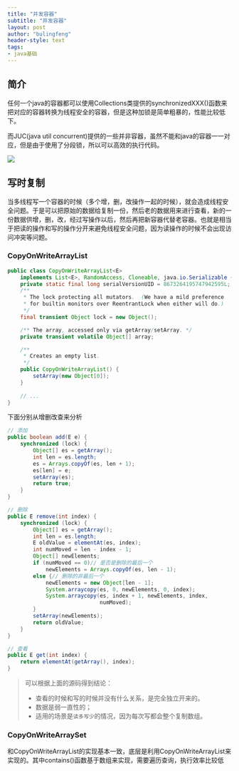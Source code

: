 ```yaml
---
title: "并发容器"
subtitle: "并发容器"
layout: post
author: "bulingfeng"
header-style: text
tags:
- java基础
---
```


## 简介

任何一个java的容器都可以使用Collections类提供的synchronizedXXX()函数来把对应的容器转换为线程安全的容器，但是这种加锁是简单粗暴的，性能比较低下。

而JUC(java util concurrent)提供的一些并非容器，虽然不能和java的容器一一对应，但是由于使用了分段锁，所以可以高效的执行代码。

![](https://bulingfeng.com/img/java基础/多线程/10-并发容器.png)

## 写时复制

当多线程写一个容器的时候（多个增，删，改操作一起的时候），就会造成线程安全问题。于是可以把原始的数据给复制一份，然后老的数据用来进行查看，新的一份数据供增，删，改，经过写操作以后，然后再把新容器代替老容器。也就是相当于把读的操作和写的操作分开来避免线程安全问题，因为读操作的时候不会出现访问冲突等问题。

### CopyOnWriteArrayList

```java
public class CopyOnWriteArrayList<E>
    implements List<E>, RandomAccess, Cloneable, java.io.Serializable {
    private static final long serialVersionUID = 8673264195747942595L;
    /**
     * The lock protecting all mutators.  (We have a mild preference
     * for builtin monitors over ReentrantLock when either will do.)
     */
    final transient Object lock = new Object();

    /** The array, accessed only via getArray/setArray. */
    private transient volatile Object[] array;

    /**
     * Creates an empty list.
     */
    public CopyOnWriteArrayList() {
        setArray(new Object[0]);
    }
    
    // ...
}
```

下面分别从增删改查来分析

```java
// 添加
public boolean add(E e) {
    synchronized (lock) {
        Object[] es = getArray();
        int len = es.length;
        es = Arrays.copyOf(es, len + 1);
        es[len] = e;
        setArray(es);
        return true;
    }
}
```

```java
// 删除
public E remove(int index) {
    synchronized (lock) {
        Object[] es = getArray();
        int len = es.length;
        E oldValue = elementAt(es, index);
        int numMoved = len - index - 1;
        Object[] newElements;
        if (numMoved == 0)// 是否是删除的最后一个
            newElements = Arrays.copyOf(es, len - 1);
        else {// 删除的非最后一个
            newElements = new Object[len - 1];
            System.arraycopy(es, 0, newElements, 0, index);
            System.arraycopy(es, index + 1, newElements, index,
                             numMoved);
        }
        setArray(newElements);
        return oldValue;
    }
}
```

```java
// 查看
public E get(int index) {
    return elementAt(getArray(), index);
}
```

> 可以根据上面的源码得到结论：
>
> - 查看的时候和写的时候并没有什么关系，是完全独立开来的。
> - 数据是弱一直性的；
> - 适用的场景是`读多写少`的情况，因为每次写都会整个复制数组。

### CopyOnWriteArraySet

和CopyOnWriteArrayList的实现基本一致，底层是利用CopyOnWriteArrayList来实现的。其中contains()函数基于数组来实现，需要遍历查询，执行效率比较低

